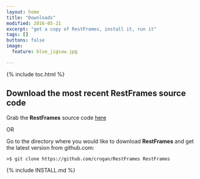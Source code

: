 ```yaml
---
layout: home
title: "Downloads"
modified: 2016-05-21
excerpt: "get a copy of RestFrames, install it, run it"
tags: []
buttons: false
image:
  feature: blue_jigsaw.jpg

---
```


{% include toc.html %}

Download the most recent **RestFrames** source code
---

Grab the **RestFrames** source code
[here](https://github.com/crogan/RestFrames/archive/v1.0.1.tar.gz)

OR

Go to the directory where you would like to download **RestFrames**
and get the latest version from github.com:

	>$ git clone https://github.com/crogan/RestFrames RestFrames

{% include INSTALL.md %}
